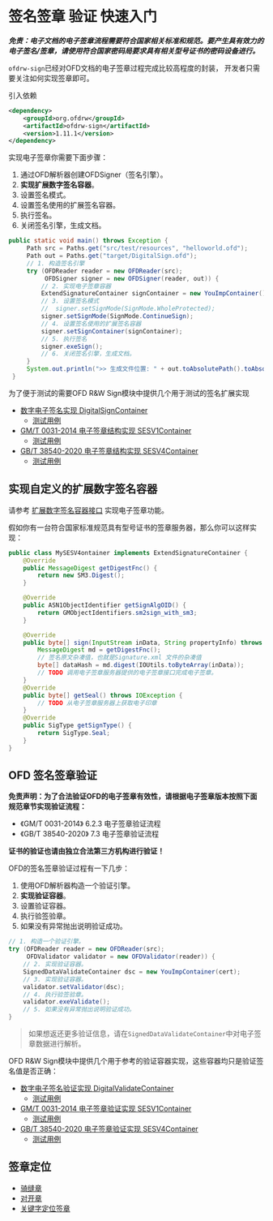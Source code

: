 # 签名签章 验证 快速入门

***免责：电子文档的电子签章流程需要符合国家相关标准和规范。要产生具有效力的电子签名/签章，请使用符合国家密码局要求具有相关型号证书的密码设备进行。***


`ofdrw-sign`已经对OFD文档的电子签章过程完成比较高程度的封装，
开发者只需要关注如何实现签章即可。

引入依赖
```xml
<dependency>
    <groupId>org.ofdrw</groupId>
    <artifactId>ofdrw-sign</artifactId>
    <version>1.11.1</version>
</dependency>
```


实现电子签章你需要下面步骤：

1. 通过OFD解析器创建OFDSigner（签名引擎）。
2. **实现扩展数字签名容器**。
3. 设置签名模式。
4. 设置签名使用的扩展签名容器。
5. 执行签名。
6. 关闭签名引擎，生成文档。

```java
public static void main() throws Exception {
     Path src = Paths.get("src/test/resources", "helloworld.ofd");
     Path out = Paths.get("target/DigitalSign.ofd");
     // 1. 构造签名引擎
     try (OFDReader reader = new OFDReader(src);
          OFDSigner signer = new OFDSigner(reader, out)) {
         // 2. 实现电子签章容器
         ExtendSignatureContainer signContainer = new YouImpContainer();
         // 3. 设置签名模式
         //  signer.setSignMode(SignMode.WholeProtected);
         signer.setSignMode(SignMode.ContinueSign);
         // 4. 设置签名使用的扩展签名容器
         signer.setSignContainer(signContainer);
         // 5. 执行签名
         signer.exeSign();
         // 6. 关闭签名引擎，生成文档。
     }
     System.out.println(">> 生成文件位置: " + out.toAbsolutePath().toAbsolutePath());
 }
```

为了便于测试的需要OFD R&W Sign模块中提供几个用于测试的签名扩展实现

- [数字电子签名实现 DigitalSignContainer](../../src/main/java/org/ofdrw/sign/signContainer/DigitalSignContainer.java)
    - [测试用例](../../src/test/java/org/ofdrw/sign/signContainer/DigitalSignContainerTest.java)
- [GM/T 0031-2014 电子签章结构实现 SESV1Container](../../src/main/java/org/ofdrw/sign/signContainer/SESV1Container.java)
    - [测试用例](../../src/test/java/org/ofdrw/sign/signContainer/SESV1ContainerTest.java)
- [GB/T 38540-2020 电子签章结构实现 SESV4Container](../../src/main/java/org/ofdrw/sign/signContainer/SESV4Container.java)
    - [测试用例](../../src/test/java/org/ofdrw/sign/signContainer/SESV4ContainerTest.java)


## 实现自定义的扩展数字签名容器

请参考 [扩展数字签名容器接口](../../src/main/java/org/ofdrw/sign/ExtendSignatureContainer.java) 实现电子签章功能。

假如你有一台符合国家标准规范具有型号证书的签章服务器，那么你可以这样实现：

```java
public class MySESV4ontainer implements ExtendSignatureContainer {
    @Override
    public MessageDigest getDigestFnc() {
        return new SM3.Digest();
    }

    @Override
    public ASN1ObjectIdentifier getSignAlgOID() {
        return GMObjectIdentifiers.sm2sign_with_sm3;
    }

    @Override
    public byte[] sign(InputStream inData, String propertyInfo) throws IOException, GeneralSecurityException {
        MessageDigest md = getDigestFnc();
        // 签名原文杂凑值，也就是Signature.xml 文件的杂凑值
        byte[] dataHash = md.digest(IOUtils.toByteArray(inData));
        // TODO 调用电子签章服务器提供的电子签章接口完成电子签章。
    }
    @Override
    public byte[] getSeal() throws IOException {
        // TODO 从电子签章服务器上获取电子印章
    }
    @Override
    public SigType getSignType() {
        return SigType.Seal;
    }
}
```

## OFD 签名签章验证


**免责声明：为了合法验证OFD的电子签章有效性，请根据电子签章版本按照下面规范章节实现验证流程：**

- 《GM/T 0031-2014》 6.2.3 电子签章验证流程
- 《GB/T 38540-2020》 7.3 电子签章验证流程

**证书的验证也请由独立合法第三方机构进行验证！**

OFD的签名签章验证过程有一下几步：

1. 使用OFD解析器构造一个验证引擎。
2. **实现验证容器**。
3. 设置验证容器。
4. 执行验签验章。
5. 如果没有异常抛出说明验证成功。

```java
// 1. 构造一个验证引擎。
try (OFDReader reader = new OFDReader(src);
     OFDValidator validator = new OFDValidator(reader)) {
    // 2. 实现验证容器。
    SignedDataValidateContainer dsc = new YouImpContainer(cert);
    // 3. 实现验证容器。
    validator.setValidator(dsc);
    // 4. 执行验签验章。
    validator.exeValidate();
    // 5. 如果没有异常抛出说明验证成功。
}
```

> 如果想返还更多验证信息，请在`SignedDataValidateContainer`中对电子签章数据进行解析。

OFD R&W Sign模块中提供几个用于参考的验证容器实现，这些容器均只是验证签名值是否正确：

- [数字电子签名验证实现 DigitalValidateContainer](../../src/main/java/org/ofdrw/sign/verify/container/DigitalValidateContainer.java)
    - [测试用例](../../src/test/java/org/ofdrw/sign/verify/container/DigitalValidateContainerTest.java)
- [GM/T 0031-2014 电子签章验证实现 SESV1Container](../../src/main/java/org/ofdrw/sign/verify/container/SESV1ValidateContainer.java)
    - [测试用例](../../src/test/java/org/ofdrw/sign/verify/container/SESV1ValidateContainerTest.java)
- [GB/T 38540-2020 电子签章验证实现 SESV4Container](../../src/main/java/org/ofdrw/sign/verify/container/SESV4ValidateContainer.java)
    - [测试用例](../../src/test/java/org/ofdrw/sign/verify/container/SESV4ValidateContainerTest.java)

## 签章定位

- [骑缝章](../../src/test/java/org/ofdrw/sign/stamppos/RidingStampPosTest.java)
- [对开章](../../src/test/java/org/ofdrw/sign/stamppos/RidingStampPosTest.java)
- [关键字定位签章](../../src/test/java/org/ofdrw/sign/keyword/KeywordPosSignTest.java)